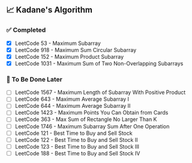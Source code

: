 ## 📈 Kadane's Algorithm

### ✅ Completed
- [x] LeetCode 53 - Maximum Subarray
- [x] LeetCode 918 - Maximum Sum Circular Subarray
- [x] LeetCode 152 - Maximum Product Subarray
- [x] LeetCode 1031 - Maximum Sum of Two Non-Overlapping Subarrays

### 📌 To Be Done Later
- [ ] LeetCode 1567 - Maximum Length of Subarray With Positive Product
- [ ] LeetCode 643 - Maximum Average Subarray I
- [ ] LeetCode 644 - Maximum Average Subarray II
- [ ] LeetCode 1423 - Maximum Points You Can Obtain from Cards
- [ ] LeetCode 363 - Max Sum of Rectangle No Larger Than K
- [ ] LeetCode 1746 - Maximum Subarray Sum After One Operation
- [ ] LeetCode 121 - Best Time to Buy and Sell Stock
- [ ] LeetCode 122 - Best Time to Buy and Sell Stock II
- [ ] LeetCode 123 - Best Time to Buy and Sell Stock III
- [ ] LeetCode 188 - Best Time to Buy and Sell Stock IV
